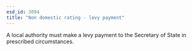 ```yaml
---
esd_id: 3094
title: "Non domestic rating - levy payment"
---
```


A local authority must make a levy payment to the Secretary of State in prescribed circumstances.

